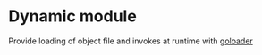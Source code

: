 # Dynamic module
  Provide loading of object file and invokes at runtime with [goloader](https://github.com/pkujhd/goloader) 

